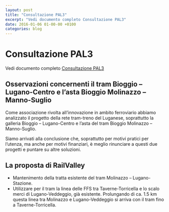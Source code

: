 ```yaml
---
layout: post
title: "Consultazione PAL3"
excerpt: "Vedi documento completo Consultazione PAL3"
date: 2016-01-06 01-00-00 +0100
categories: blog
---
```


# Consultazione PAL3

Vedi documento completo [Consultazione PAL3](/files/tram-treno/consultazione_pal3_06_01_2015.pdf)

## Osservazioni concernenti il tram Bioggio – Lugano-Centro e l’asta Bioggio Molinazzo – Manno-Suglio

Come associazione rivolta all’innovazione in ambito ferroviario abbiamo analizzato il progetto della rete tram-treno del Luganese, soprattutto la galleria Bioggio – Lugano-Centro e l’asta del tram Bioggio Molinazzo – Manno-Suglio.

Siamo arrivati alla conclusione che, soprattutto per motivi pratici per l’utenza, ma anche per motivi finanziari, è meglio rinunciare a questi due progetti e puntare su altre soluzioni.

## La proposta di RailValley

* Mantenimento della tratta esistente del tram Molinazzo – Lugano-Stazione.
* Utilizzare per il tram la linea delle FFS tra Taverne-Torricella e lo scalo merci di Lugano-Veddeggio, già esistente. Prolungando di ca. 1.5 km questa linea tra Molinazzo e Lugano-Veddeggio si arriva con il tram fino a Taverne-Torricella.


